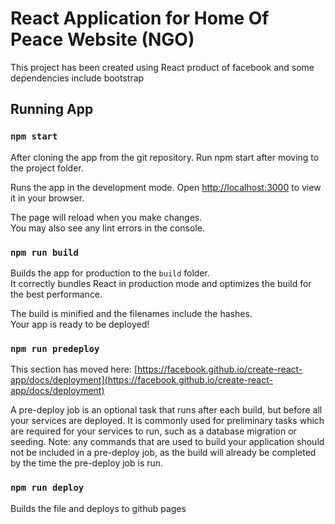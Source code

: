 # React Application for Home Of Peace Website (NGO)

This project has been created using React product of facebook and some dependencies include bootstrap

## Running App
### `npm start`

After cloning the app from the git repository. Run npm start after moving to the project folder.

Runs the app in the development mode.
Open [http://localhost:3000](http://localhost:3000) to view it in your browser.

The page will reload when you make changes.\
You may also see any lint errors in the console.


### `npm run build`

Builds the app for production to the `build` folder.\
It correctly bundles React in production mode and optimizes the build for the best performance.

The build is minified and the filenames include the hashes.\
Your app is ready to be deployed!



### `npm run predeploy`

This section has moved here: [https://facebook.github.io/create-react-app/docs/deployment](https://facebook.github.io/create-react-app/docs/deployment)

A pre-deploy job is an optional task that runs after each build, but before all your services are deployed. It is commonly used for preliminary tasks which are required for your services to run, such as a database migration or seeding. Note: any commands that are used to build your application should not be included in a pre-deploy job, as the build will already be completed by the time the pre-deploy job is run.

### `npm run deploy` 

Builds the file and deploys to github pages
